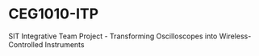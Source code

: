 # CEG1010-ITP

SIT Integrative Team Project - Transforming Oscilloscopes into Wireless-Controlled Instruments
